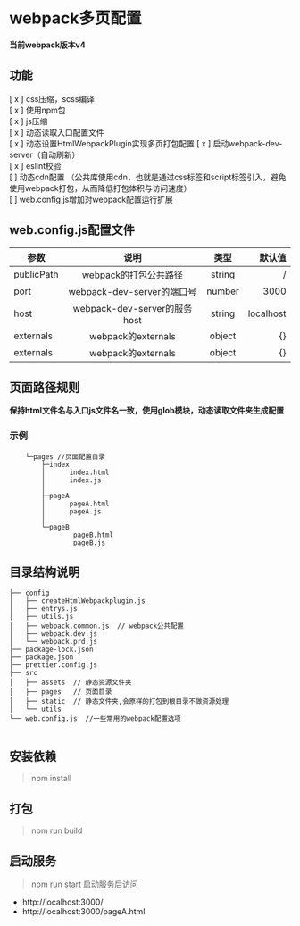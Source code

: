 # webpack多页配置
**当前webpack版本v4**
## 功能 
[ x ]  css压缩，scss编译  
[ x ] 使用npm包  
[ x ] js压缩  
[ x ] 动态读取入口配置文件   
[ x ] 动态设置HtmlWebpackPlugin实现多页打包配置
[ x ] 启动webpack-dev-server（自动刷新）  
[ x ] eslint校验  
[ ] 动态cdn配置 （公共库使用cdn，也就是通过css标签和script标签引入，避免使用webpack打包，从而降低打包体积与访问速度）   
[ ] web.config.js增加对webpack配置运行扩展

## web.config.js配置文件
参数|说明|类型|默认值
---|:--:|:---:|---:
publicPath|webpack的打包公共路径|string| /
port|webpack-dev-server的端口号|number| 3000
host|webpack-dev-server的服务host|string| localhost
externals|webpack的externals|object| {}
externals|webpack的externals|object| {}
 
## 页面路径规则
**保持html文件名与入口js文件名一致，使用glob模块，动态读取文件夹生成配置**
### 示例
```
    └─pages //页面配置目录
        ├─index
        │      index.html
        │      index.js
        │      
        ├─pageA
        │      pageA.html
        │      pageA.js
        │      
        └─pageB
                pageB.html
                pageB.js
```

## 目录结构说明
```
├── config
│   ├── createHtmlWebpackplugin.js
│   ├── entrys.js
│   ├── utils.js
│   ├── webpack.common.js  // webpack公共配置
│   ├── webpack.dev.js
│   └── webpack.prd.js
├── package-lock.json
├── package.json
├── prettier.config.js
├── src
│   ├── assets  // 静态资源文件夹
│   ├── pages   // 页面目录
│   ├── static  // 静态文件夹,会原样的打包到根目录不做资源处理
│   └── utils
└── web.config.js  //一些常用的webpack配置选项
            
```
## 安装依赖
> npm install
## 打包
> npm run build
## 启动服务
> npm run start
>启动服务后访问
- http://localhost:3000/
- http://localhost:3000/pageA.html
